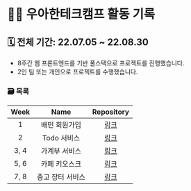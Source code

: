 # 🧑‍💻 **우아한테크캠프 활동 기록**

## 🗓 **전체 기간**: 22.07.05 ~ 22.08.30

- 8주간 웹 프론트엔드를 기반 풀스택으로 프로젝트를 진행했습니다.
- 2인 팀 또는 개인으로 프로젝트를 수행했습니다.

### 🗃 **목록**

| Week |       Name       |                        Repository                         |
| :--: | :--------------: | :-------------------------------------------------------: |
|  1   |  배민 회원가입   |   [링크](https://github.com/happyGyu/web-baemin-taegyu)   |
|  2   |   Todo 서비스    | [링크](https://github.com/happyGyu/web-todo-10/tree/dev)  |
| 3, 4 |  가계부 서비스   |    [링크](https://github.com/happyGyu/web-moneybook-2)    |
| 5, 6 |  카페 키오스크   | [링크](https://github.com/happyGyu/web-kiosk-taegyuhwang) |
| 7, 8 | 중고 장터 서비스 |   [링크](https://github.com/happyGyu/web-fleamarket-03)   |

<br/>

